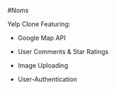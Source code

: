 #Noms

Yelp Clone Featuring:

* Google Map API

* User Comments & Star Ratings

* Image Uploading

* User-Authentication 
